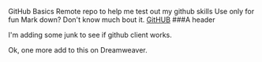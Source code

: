 GitHub Basics
Remote repo to help me test out my github skills
Use only for fun
Mark down?  Don't know much bout it.
[GitHUB](http://www.github.com)
###A header

I'm adding some junk to see if github client works.

Ok, one more add to this on Dreamweaver.
